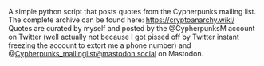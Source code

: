 A simple python script that posts quotes from the Cypherpunks mailing list.
The complete archive can be found here: https://cryptoanarchy.wiki/ 
Quotes are curated by myself and posted by the @CypherpunksM account on Twitter (well actually not because I got pissed off by Twitter instant freezing the account to extort me a phone number) and @Cypherpunks_mailinglist@mastodon.social on Mastodon.
